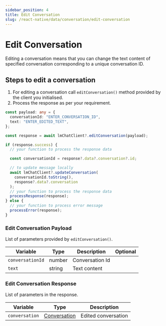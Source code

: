 ```yaml
---
sidebar_position: 4
title: Edit Conversation
slug: /react-native/data/conversation/edit-conversation
---
```


# Edit Conversation

Editing a conversation means that you can change the text content of specified conversation corresponding to a unique conversation ID.

## Steps to edit a conversation

1. For editing a conversation call `editConversation()` method provided by the client you initialised.
2. Process the response as per your requirement.

```ts
const payload: any = {
  conversationId: "ENTER_CONVERSATION_ID",
  text: "ENTER_EDITED_TEXT",
};

const response = await lmChatClient?.editConversation(payload);

if (response.success) {
  // your function to process the response data

  const conversationId = response?.data?.conversation?.id;

  // to update message locally
  await lmChatClient?.updateConversation(
    conversationId.toString(),
    response?.data?.conversation
  );
  // your function to process the response data
  processResponse(response);
} else {
  // your function to process error message
  processError(response);
}
```

### Edit Conversation Payload

List of parameters provided by `editConversation()`.

| Variable         | Type   | Description     | Optional |
| ---------------- | ------ | --------------- | -------- |
| `conversationId` | number | Conversation Id |          |
| `text`           | string | Text content    |          |

### Edit Conversation Response

List of parameters in the response.

| Variable       | Type                                   | Description         |
| -------------- | -------------------------------------- | ------------------- |
| `conversation` | [Conversation](../Models/conversation) | Edited conversation |
